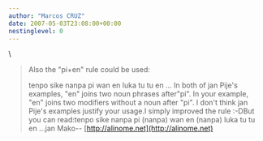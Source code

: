 ```yaml
---
author: "Marcos CRUZ"
date: 2007-05-03T23:08:00+00:00
nestinglevel: 0
---
```

\
> 
> 
> 
> Also the "pi+en" rule could be used:
> 
> 
> 
> tenpo sike nanpa pi wan en luka tu tu en ...
> In both of jan Pije's examples, "en" joins two noun phrases after"pi". In
> your example, "en" joins two modifiers without a noun after "pi".
> I don't think jan Pije's examples justify your usage.I simply improved the rule :-DBut you can read:tenpo sike nanpa pi (nanpa) wan en (nanpa) luka tu tu en ...jan Mako--
[http://alinome.net](http://alinome.net)